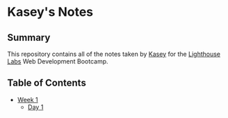 # Kasey's Notes

## Summary

This repository contains all of the notes taken by [Kasey](https://github.com/kethnal) for the [Lighthouse Labs](https://www.lighthouselabs.ca/) Web Development Bootcamp.


## Table of Contents
* [Week 1](/Week_1)
  * [Day 1](/Week_1/Day_1)